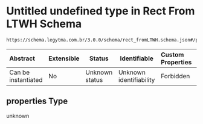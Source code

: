 # Untitled undefined type in Rect From LTWH Schema

```txt
https://schema.legytma.com.br/3.0.0/schema/rect_fromLTWH.schema.json#/properties
```




| Abstract            | Extensible | Status         | Identifiable            | Custom Properties | Additional Properties | Access Restrictions | Defined In                                                                                |
| :------------------ | ---------- | -------------- | ----------------------- | :---------------- | --------------------- | ------------------- | ----------------------------------------------------------------------------------------- |
| Can be instantiated | No         | Unknown status | Unknown identifiability | Forbidden         | Allowed               | none                | [rect_fromLTWH.schema.json\*](../schema/rect_fromLTWH.schema.json) |

## properties Type

unknown
